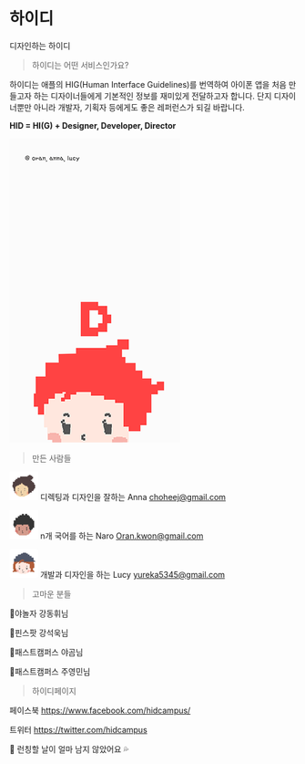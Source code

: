 # 하이디
디자인하는 하이디
>하이디는 어떤 서비스인가요?

하이디는 애플의 HIG(Human Interface Guidelines)를 번역하여 아이폰 앱을 처음 만들고자 하는
디자이너들에게 기본적인 정보를 재미있게 전달하고자 합니다.
단지 디자이너뿐만 아니라 개발자, 기획자 등에게도 좋은 레퍼런스가 되길 바랍니다.

**HID = HI(G) + Designer, Developer, Director**

![lanch image](https://github.com/HiDcampus/HiD/blob/master/01_luching2.gif)

>만든 사람들

![profile image](https://github.com/HiDcampus/HiD/blob/master/profileimage/hid_anna.png) 디렉팅과 디자인을 잘하는 Anna choheej@gmail.com

![profile image](https://github.com/HiDcampus/HiD/blob/master/profileimage/hid_naro.png) n개 국어를 하는 Naro  Oran.kwon@gmail.com

![profile image](https://github.com/HiDcampus/HiD/blob/master/profileimage/hid_lucy.png) 개발과 디자인을 하는 Lucy yureka5345@gmail.com


>고마운 분들

:star2:야놀자 강동휘님

:star2:핀스팟 강석욱님

:star2:패스트캠퍼스 야곰님

:star2:패스트캠퍼스 주영민님

>하이디페이지

페이스북 https://www.facebook.com/hidcampus/

트위터  https://twitter.com/hidcampus


:hammer: 런칭할 날이 얼마 남지 않았어요 :sweat_drops:
